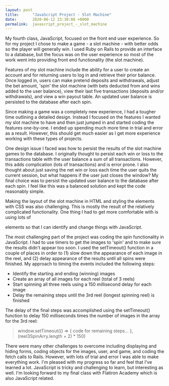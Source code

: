 ```yaml
---
layout: post
title:      "JavaScript Project - Slot Machine"
date:       2020-06-12 23:30:08 +0000
permalink:  javascript_project_-_slot_machine
---
```



My fourth class, JavaScript, focused on the front end user experience. So for my project I chose to make a game - a slot machine - with better odds so the player will generally win. I used Ruby on Rails to provide an interface to a database, but the focus was on the user experience so most of the work went into providing front end functionality (the slot machine).

Features of my slot machine include the ability for a user to create an account and for returning users to log in and retrieve their prior balance. Once logged in, users can make pretend deposits and withdrawals, adjust the bet amount, 'spin' the slot machine (with bets deducted from and wins added to the user balance), view their last five transactions (deposits and/or withdrawals), and view a win payout table.  An updated user balance is persisted to the database after each spin.

Since making a game was a completely new experience, I had a tougher time outlining a detailed design. Instead I focused on the features I wanted my slot machine to have and then just jumped in and started coding the features one-by-one. I ended up spending much more time in trial and error as a result.  However, this should get much easier as I get more experience working with these types of projects.

One design issue I faced was how to persist the results of the slot machine games to the database.  I originally thought to persist each win or loss to the transactions table with the user balance a sum of all transactions. However, this adds complication (lots of transactions) and is error prone. I also thought about just saving the net win or loss each time the user quits the current session, but what happens if the user just closes the window?  My final choice was to persist the updated user balance to the database after each spin.  I feel like this was a balanced solution and kept the code reasonably simple.

Making the layout of the slot machine in HTML and styling the elements with CSS was also challenging. This is mostly the result of the relatively complicated functionality. One thing I had to get more comfortable with is using lots of <div> elements so that I can identify and change things with JavaScript.

The most challenging part of the project was coding the spin functionality in JavaScript. I had to use timers to get the images to 'spin' and to make sure the results didn't appear too soon.  I used the setTimeout() function in a couple of places in order to (1) slow down the appearance of each image in the reel, and (2) delay appearance of the results until all spins were finished.  My approach to timing the events included the following steps:

<ul>
<li>Identify the starting and ending (winning) images</li>
<li>Create an array of all images for each reel (total of 3 reels)</li>
<li>Start spinning all three reels using a 150 millisecond delay for each image</li>
<li>Delay the remaining steps until the 3rd reel (longest spinning reel) is finished</li>
</ul>

The delay of the final steps was accomplished using the setTimeout() function to delay 150 milliseconds times the number of images in the array for the 3rd reel:

> window.setTimeout(() => { code for remaining steps... }, (reel3SpinArry.length + 2) * 150)

There were many other challenges to overcome including displaying and hiding forms, coding objects for the images, user, and game, and coding the fetch calls to Rails.  However, with lots of trial and error I was able to make everything work. I'm pleased with my progress so far and feel that I've learned a lot. JavaScript is tricky and challenging to learn, but interesting as well.  I'm looking forward to my final class with Flatiron Academy which is also JavaScript related.
